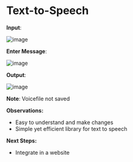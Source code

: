 # Text-to-Speech
**Input**:

![image](https://user-images.githubusercontent.com/8421214/118023268-58d12800-b32b-11eb-804d-0683c0c2071a.png)

**Enter Message**:

![image](https://user-images.githubusercontent.com/8421214/118023062-14de2300-b32b-11eb-874a-c037932f8691.png)

**Output**:

![image](https://user-images.githubusercontent.com/8421214/118023186-40610d80-b32b-11eb-8d3c-5c7b0df2a36c.png)

**Note**: Voicefile not saved

**Observations:**
- Easy to understand and make changes
- Simple yet efficient library for text to speech 

**Next Steps:**
- Integrate in a website
